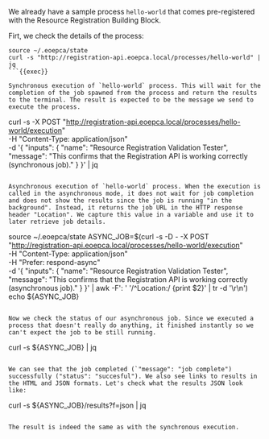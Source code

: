 We already have a sample process `hello-world` that comes pre-registered with the Resource Registration Building Block.

Firt, we check the details of the process:
```
source ~/.eoepca/state
curl -s "http://registration-api.eoepca.local/processes/hello-world" | jq
```{{exec}}

Synchronous execution of `hello-world` process. This will wait for the completion of the job spawned from the process and return the results to the terminal. The result is expected to be the message we send to execute the process.
```
curl -s -X POST "http://registration-api.eoepca.local/processes/hello-world/execution" \
-H "Content-Type: application/json" \
-d '{
   "inputs": {
      "name": "Resource Registration Validation Tester",
      "message": "This confirms that the Registration API is working correctly (synchronous job)."
   }
}' | jq
```{{exec}}

Asynchronous execution of `hello-world` process. When the execution is called in the asynchronous mode, it does not wait for job completion and does not show the results since the job is running "in the background". Instead, it returns the job URL in the HTTP response header "Location". We capture this value in a variable and use it to later retrieve job details.
```
source ~/.eoepca/state
ASYNC_JOB=$(curl -s -D - -X POST "http://registration-api.eoepca.local/processes/hello-world/execution" \
 -H "Content-Type: application/json" \
 -H "Prefer: respond-async" \
 -d '{
   "inputs": {
      "name": "Resource Registration Validation Tester",
      "message": "This confirms that the Registration API is working correctly (asynchronous job)."
   }
}'  | awk -F': ' '/^Location:/ {print $2}' | tr -d '\r\n')
echo ${ASYNC_JOB}
```{{exec}}

Now we check the status of our asynchronous job. Since we executed a process that doesn't really do anything, it finished instantly so we can't expect the job to be still running.
```
curl -s ${ASYNC_JOB} | jq
```{{exec}}

We can see that the job completed (`"message": "job complete") successfully ("status": "succesful"). We also see links to results in the HTML and JSON formats. Let's check what the results JSON look like:
```
curl -s ${ASYNC_JOB}/results?f=json  | jq
```{{exec}}

The result is indeed the same as with the synchronous execution.


